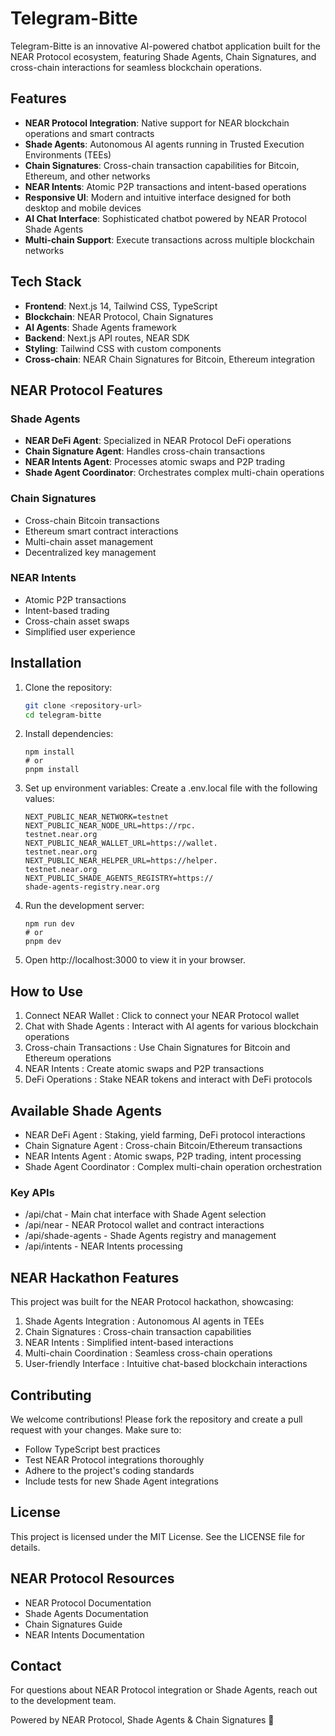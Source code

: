 # Telegram-Bitte

Telegram-Bitte is an innovative AI-powered chatbot application built for the NEAR Protocol ecosystem, featuring Shade Agents, Chain Signatures, and cross-chain interactions for seamless blockchain operations.

## Features

- **NEAR Protocol Integration**: Native support for NEAR blockchain operations and smart contracts
- **Shade Agents**: Autonomous AI agents running in Trusted Execution Environments (TEEs)
- **Chain Signatures**: Cross-chain transaction capabilities for Bitcoin, Ethereum, and other networks
- **NEAR Intents**: Atomic P2P transactions and intent-based operations
- **Responsive UI**: Modern and intuitive interface designed for both desktop and mobile devices
- **AI Chat Interface**: Sophisticated chatbot powered by NEAR Protocol Shade Agents
- **Multi-chain Support**: Execute transactions across multiple blockchain networks

## Tech Stack

- **Frontend**: Next.js 14, Tailwind CSS, TypeScript
- **Blockchain**: NEAR Protocol, Chain Signatures
- **AI Agents**: Shade Agents framework
- **Backend**: Next.js API routes, NEAR SDK
- **Styling**: Tailwind CSS with custom components
- **Cross-chain**: NEAR Chain Signatures for Bitcoin, Ethereum integration

## NEAR Protocol Features

### Shade Agents
- **NEAR DeFi Agent**: Specialized in NEAR Protocol DeFi operations
- **Chain Signature Agent**: Handles cross-chain transactions
- **NEAR Intents Agent**: Processes atomic swaps and P2P trading
- **Shade Agent Coordinator**: Orchestrates complex multi-chain operations

### Chain Signatures
- Cross-chain Bitcoin transactions
- Ethereum smart contract interactions
- Multi-chain asset management
- Decentralized key management

### NEAR Intents
- Atomic P2P transactions
- Intent-based trading
- Cross-chain asset swaps
- Simplified user experience

## Installation

1. Clone the repository:
   ```bash
   git clone <repository-url>
   cd telegram-bitte
   ```

2. Install dependencies:
   
   ```
   npm install
   # or
   pnpm install
   ```
3. Set up environment variables:
   Create a .env.local file with the following values:
   
   ```
   NEXT_PUBLIC_NEAR_NETWORK=testnet
   NEXT_PUBLIC_NEAR_NODE_URL=https://rpc.
   testnet.near.org
   NEXT_PUBLIC_NEAR_WALLET_URL=https://wallet.
   testnet.near.org
   NEXT_PUBLIC_NEAR_HELPER_URL=https://helper.
   testnet.near.org
   NEXT_PUBLIC_SHADE_AGENTS_REGISTRY=https://
   shade-agents-registry.near.org
   ```
4. Run the development server:
   
   ```
   npm run dev
   # or
   pnpm dev
   ```
5. Open http://localhost:3000 to view it in your browser.
## How to Use
1. Connect NEAR Wallet : Click to connect your NEAR Protocol wallet
2. Chat with Shade Agents : Interact with AI agents for various blockchain operations
3. Cross-chain Transactions : Use Chain Signatures for Bitcoin and Ethereum operations
4. NEAR Intents : Create atomic swaps and P2P transactions
5. DeFi Operations : Stake NEAR tokens and interact with DeFi protocols
## Available Shade Agents
- NEAR DeFi Agent : Staking, yield farming, DeFi protocol interactions
- Chain Signature Agent : Cross-chain Bitcoin/Ethereum transactions
- NEAR Intents Agent : Atomic swaps, P2P trading, intent processing
- Shade Agent Coordinator : Complex multi-chain operation orchestration

### Key APIs
- /api/chat - Main chat interface with Shade Agent selection
- /api/near - NEAR Protocol wallet and contract interactions
- /api/shade-agents - Shade Agents registry and management
- /api/intents - NEAR Intents processing
## NEAR Hackathon Features
This project was built for the NEAR Protocol hackathon, showcasing:

1. Shade Agents Integration : Autonomous AI agents in TEEs
2. Chain Signatures : Cross-chain transaction capabilities
3. NEAR Intents : Simplified intent-based interactions
4. Multi-chain Coordination : Seamless cross-chain operations
5. User-friendly Interface : Intuitive chat-based blockchain interactions
## Contributing
We welcome contributions! Please fork the repository and create a pull request with your changes. Make sure to:

- Follow TypeScript best practices
- Test NEAR Protocol integrations thoroughly
- Adhere to the project's coding standards
- Include tests for new Shade Agent integrations
## License
This project is licensed under the MIT License. See the LICENSE file for details.

## NEAR Protocol Resources
- NEAR Protocol Documentation
- Shade Agents Documentation
- Chain Signatures Guide
- NEAR Intents Documentation
## Contact
For questions about NEAR Protocol integration or Shade Agents, reach out to the development team.

Powered by NEAR Protocol, Shade Agents & Chain Signatures 🚀